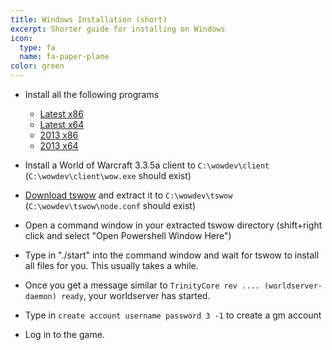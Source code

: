 ```yaml
---
title: Windows Installation (short)
excerpt: Shorter guide for installing on Windows
icon:
  type: fa
  name: fa-paper-plane
color: green
---
```


- Install all the following programs
    - [Latest x86](https://aka.ms/vs/16/release/vc_redist.x86.exe)
    - [Latest x64](https://aka.ms/vs/16/release/vc_redist.x64.exe)
    - [2013 x86](https://download.microsoft.com/download/2/E/6/2E61CFA4-993B-4DD4-91DA-3737CD5CD6E3/vcredist_x86.exe)
    - [2013 x64](https://download.microsoft.com/download/2/E/6/2E61CFA4-993B-4DD4-91DA-3737CD5CD6E3/vcredist_x64.exe)

- Install a World of Warcraft 3.3.5a client to `C:\wowdev\client` (`C:\wowdev\client\wow.exe` should exist)
- [Download tswow](https://github.com/tswow/tswow/releases/latest) and extract it to `C:\wowdev\tswow` (`C:\wowdev\tswow\node.conf` should exist)
- Open a command window in your extracted tswow directory (shift+right click and select "Open Powershell Window Here")
- Type in "./start" into the command window and wait for tswow to install all files for you. This usually takes a while.
- Once you get a message similar to `TrinityCore rev .... (worldserver-daemon) ready`, your worldserver has started.
- Type in `create account username password 3 -1` to create a gm account
- Log in to the game.